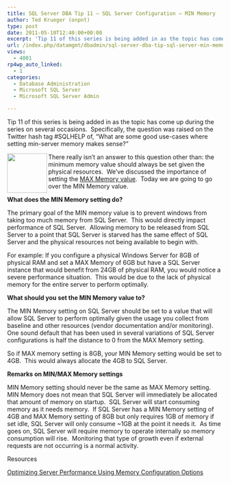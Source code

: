 ```yaml
---
title: SQL Server DBA Tip 11 – SQL Server Configuration – MIN Memory
author: Ted Krueger (onpnt)
type: post
date: 2011-05-10T12:40:00+00:00
excerpt: 'Tip 11 of this series is being added in as the topic has come up during the series on several occasions.  Specifically, the question was raised on the Twitter hash tag #SQLHELP of, “What are some good use-cases where setting min-server memory makes sens&hellip;'
url: /index.php/datamgmt/dbadmin/sql-server-dba-tip-sql-server-min-memory/
views:
  - 4001
rp4wp_auto_linked:
  - 1
categories:
  - Database Administration
  - Microsoft SQL Server
  - Microsoft SQL Server Admin

---
```

Tip 11 of this series is being added in as the topic has come up during the series on several occasions.  Specifically, the question was raised on the Twitter hash tag #SQLHELP of, “What are some good use-cases where setting min-server memory makes sense?”

<div class="image_block">
  <a href="/wp-content/uploads/blogs/DataMgmt/-55.png?mtime=1304943624"><img alt="" src="/wp-content/uploads/blogs/DataMgmt/-55.png?mtime=1304943624" width="93" height="92" align="left" /></a>
</div>

There really isn’t an answer to this question other than: the minimum memory value should always be set given the physical resources.  We’ve discussed the importance of setting the [MAX Memory value][1].  Today we are going to go over the MIN Memory value. 

**What does the MIN Memory setting do?**

The primary goal of the MIN memory value is to prevent windows from taking too much memory from SQL Server.  This would directly impact performance of SQL Server.  Allowing memory to be released from SQL Server to a point that SQL Server is starved has the same effect of SQL Server and the physical resources not being available to begin with.

For example: If you configure a physical Windows Server for 8GB of physical RAM and set a MAX Memory of 6GB but have a SQL Server instance that would benefit from 24GB of physical RAM, you would notice a severe performance situation.  This would be due to the lack of physical memory for the entire server to perform optimally.

**What should you set the MIN Memory value to?**

The MIN Memory setting on SQL Server should be set to a value that will allow SQL Server to perform optimally given the usage you collect from baseline and other resources (vendor documentation and/or monitoring).  One sound default that has been used in several variations of SQL Server configurations is half the distance to 0 from the MAX Memory setting.

So if MAX memory setting is 8GB, your MIN Memory setting would be set to 4GB.  This would always allocate the 4GB to SQL Server.

**Remarks on MIN/MAX Memory settings**

MIN Memory setting should never be the same as MAX Memory setting.  MIN Memory does not mean that SQL Server will immediately be allocated that amount of memory on startup.  SQL Server will start consuming memory as it needs memory.  If SQL Server has a MIN Memory setting of 4GB and MAX Memory setting of 8GB but only requires 1GB of memory if set idle, SQL Server will only consume ~1GB at the point it needs it.  As time goes on, SQL Server will require memory to operate internally so memory consumption will rise.  Monitoring that type of growth even if external requests are not occurring is a normal activity. 

Resources

[Optimizing Server Performance Using Memory Configuration Options][2]

 [1]: /index.php/DataMgmt/DBAdmin/sql-server-dba-tip-1
 [2]: http://msdn.microsoft.com/en-us/library/ms177455.aspx